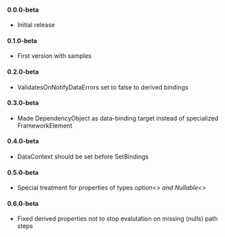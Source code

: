 #### 0.0.0-beta 
* Initial release

#### 0.1.0-beta 
* First version with samples

#### 0.2.0-beta 
* ValidatesOnNotifyDataErrors set to false to derived bindings

#### 0.3.0-beta 
* Made DependencyObject as data-binding target instead of specialized FrameworkElement

#### 0.4.0-beta 
* DataContext should be set before SetBindings

#### 0.5.0-beta 
* Special treatment for properties of types option<_> and Nullable<_> 

#### 0.6.0-beta 
* Fixed derived properties not to stop evalutation on missing (nulls) path steps

